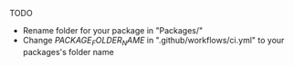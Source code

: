 TODO

* Rename folder for your package in "Packages/"
* Change $PACKAGE_FOLDER_NAME$ in ".github/workflows/ci.yml" to your packages's folder name